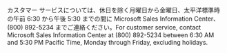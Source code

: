 <span data-ttu-id="254cd-101">カスタマー サービスについては、休日を除く月曜日から金曜日、太平洋標準時の午前 6:30 から午後 5:30 までの間に Microsoft Sales Information Center、(800) 892-5234 までご連絡ください。</span><span class="sxs-lookup"><span data-stu-id="254cd-101">For customer service, contact Microsoft Sales Information Center at (800) 892-5234 between 6:30 AM and 5:30 PM Pacific Time, Monday through Friday, excluding holidays.</span></span>